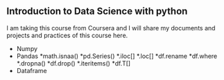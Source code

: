 ## Introduction to Data Science with python

I am taking this course from Coursera and I will share my documents and projects and practices of this course here.
- Numpy
- Pandas
    *math.isnaa()
    *pd.Series()
    *.iloc[]
    *.loc[]
    *df.rename
    *df.where
    *.dropna()
    *df.drop()
    *.iteritems()
    *df.T[]
- Dataframe